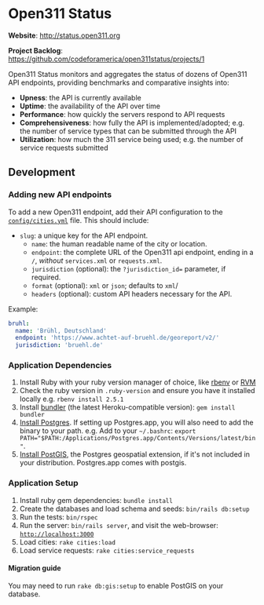 Open311 Status
==============

**Website**: http://status.open311.org

**Project Backlog**: https://github.com/codeforamerica/open311status/projects/1

Open311 Status monitors and aggregates the status of dozens of Open311 API endpoints, providing benchmarks and comparative insights into:

- **Upness**: the API is currently available
- **Uptime**: the availability of the API over time
- **Performance**: how quickly the servers respond to API requests
- **Comprehensiveness**: how fully the API is implemented/adopted; e.g. the number of service types that can be submitted through the API
- **Utilization**: how much the 311 service being used; e.g. the number of service requests submitted

## Development

### Adding new API endpoints

To add a new Open311 endpoint, add their API configuration to the [`config/cities.yml`](config/cities.yml) file. This should include:
- `slug`: a unique key for the API endpoint.
    - `name`: the human readable name of the city or location.
    - `endpoint`: the complete URL of the Open311 api endpoint, ending in a `/`, _without_ `services.xml` or `requests.xml`.
    - `jurisdiction` (optional): the `?jurisdiction_id=` parameter, if required.
    - `format` (optional): `xml` or `json`; defaults to `xml`/
    - `headers` (optional): custom API headers necessary for the API.

Example:

```yml
bruhl:
  name: 'Brühl, Deutschland'
  endpoint: 'https://www.achtet-auf-bruehl.de/georeport/v2/'
  jurisdiction: 'bruehl.de'
```

### Application Dependencies
1. Install Ruby with your ruby version manager of choice, like [rbenv](https://github.com/rbenv/rbenv) or [RVM](https://github.com/codeforamerica/howto/blob/master/Ruby.md)
2. Check the ruby version in `.ruby-version` and ensure you have it installed locally e.g. `rbenv install 2.5.1`
3. Install [bundler](https://bundler.io/) (the latest Heroku-compatible version): `gem install bundler`
4. [Install Postgres](https://github.com/codeforamerica/howto/blob/master/PostgreSQL.md). If setting up Postgres.app, you will also need to add the binary to your path. e.g. Add to your `~/.bashrc`:
`export PATH="$PATH:/Applications/Postgres.app/Contents/Versions/latest/bin"`.
5. [Install PostGIS](https://postgis.net/install/), the Postgres geospatial extension, if it's not included in your distribution. Postgres.app comes with postgis.

### Application Setup

1. Install ruby gem dependencies: `bundle install`
2. Create the databases and load schema and seeds: `bin/rails db:setup`
3. Run the tests: `bin/rspec`
4. Run the server: `bin/rails server`, and visit the web-browser: [`http://localhost:3000`](http://localhost:3000)
5. Load cities: `rake cities:load`
6. Load service requests: `rake cities:service_requests`

#### Migration guide

You may need to run `rake db:gis:setup` to enable PostGIS on your database.

